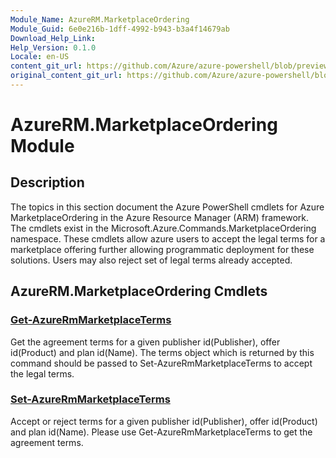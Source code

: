 ```yaml
---
Module_Name: AzureRM.MarketplaceOrdering
Module_Guid: 6e0e216b-1dff-4992-b943-b3a4f14679ab
Download_Help_Link: 
Help_Version: 0.1.0
Locale: en-US
content_git_url: https://github.com/Azure/azure-powershell/blob/preview/src/ResourceManager/MarketplaceOrdering/Commands.MarketplaceOrdering/help/AzureRM.MarketplaceOrdering.md
original_content_git_url: https://github.com/Azure/azure-powershell/blob/preview/src/ResourceManager/MarketplaceOrdering/Commands.MarketplaceOrdering/help/AzureRM.MarketplaceOrdering.md
---
```


# AzureRM.MarketplaceOrdering Module
## Description
The topics in this section document the Azure PowerShell cmdlets for Azure MarketplaceOrdering in the Azure Resource Manager (ARM) framework. The cmdlets exist in the Microsoft.Azure.Commands.MarketplaceOrdering namespace. These cmdlets allow azure users to accept the legal terms for a marketplace offering further allowing programmatic deployment for these solutions. Users may also reject set of legal terms already accepted.

## AzureRM.MarketplaceOrdering Cmdlets
### [Get-AzureRmMarketplaceTerms](Get-AzureRmMarketplaceTerms.md)
Get the agreement terms for a given publisher id(Publisher), offer id(Product) and plan id(Name). The terms object which is returned by this command should be passed to Set-AzureRmMarketplaceTerms to accept the legal terms.

### [Set-AzureRmMarketplaceTerms](Set-AzureRmMarketplaceTerms.md)
Accept or reject terms for a given publisher id(Publisher), offer id(Product) and plan id(Name). Please use Get-AzureRmMarketplaceTerms to get the agreement terms.

